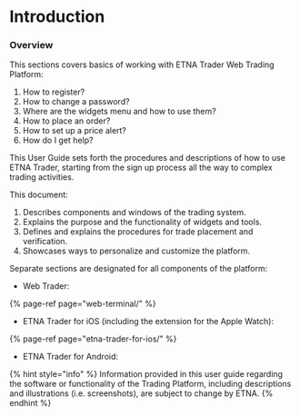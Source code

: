 # Introduction

### Overview

This sections covers basics of working with ETNA Trader Web Trading Platform:

1. How to register?
2. How to change a password?
3. Where are the widgets menu and how to use them? 
4. How to place an order? 
5. How to set up a price alert?
6. How do I get help? 

This User Guide sets forth the procedures and descriptions of how to use ETNA Trader, starting from the sign up process all the way to complex trading activities. 

This document:

1. Describes components and windows of the trading system.
2. Explains the purpose and the functionality of widgets and tools.
3. Defines and explains the procedures for trade placement and verification. 
4. Showcases ways to personalize and customize the platform.

Separate sections are designated for all components of the platform:

* Web Trader:

{% page-ref page="web-terminal/" %}

* ETNA Trader for iOS \(including the extension for the Apple Watch\):

{% page-ref page="etna-trader-for-ios/" %}

* ETNA Trader for Android:

{% hint style="info" %}
Information provided in this user guide regarding the software or functionality of the Trading Platform, including descriptions and illustrations \(i.e. screenshots\), are subject to change by ETNA.
{% endhint %}

### 



